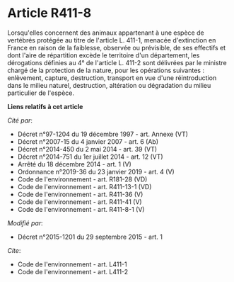 # Article R411-8

Lorsqu'elles concernent des animaux appartenant à une espèce de vertébrés protégée au titre de l'article L. 411-1, menacée
d'extinction en France en raison de la faiblesse, observée ou prévisible, de ses effectifs et dont l'aire de répartition
excède le territoire d'un département, les dérogations définies au 4° de l'article L. 411-2 sont délivrées par le ministre
chargé de la protection de la nature, pour les opérations suivantes : enlèvement, capture, destruction, transport en vue
d'une réintroduction dans le milieu naturel, destruction, altération ou dégradation du milieu particulier de l'espèce.

**Liens relatifs à cet article**

_Cité par_:

  - Décret n°97-1204 du 19 décembre 1997 - art. Annexe (VT)
  - Décret n°2007-15 du 4 janvier 2007 - art. 6 (Ab)
  - Décret n°2014-450 du 2 mai 2014 - art. 39 (VT)
  - Décret n°2014-751 du 1er juillet 2014 - art. 12 (VT)
  - Arrêté du 18 décembre 2014 - art. 1 (V)
  - Ordonnance n°2019-36 du 23 janvier 2019 - art. 4 (V)
  - Code de l'environnement - art. R181-28 (VD)
  - Code de l'environnement - art. R411-13-1 (VD)
  - Code de l'environnement - art. R411-36 (V)
  - Code de l'environnement - art. R411-41 (V)
  - Code de l'environnement - art. R411-8-1 (V)

_Modifié par_:

  - Décret n°2015-1201 du 29 septembre 2015 - art. 1

_Cite_:

  - Code de l'environnement - art. L411-1
  - Code de l'environnement - art. L411-2
